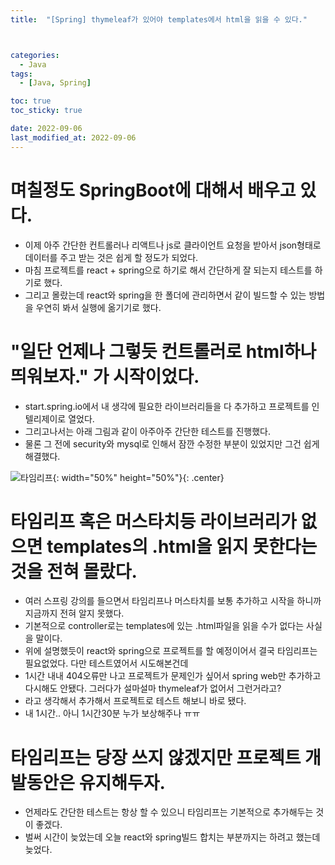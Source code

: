 ```yaml
---
title:  "[Spring] thymeleaf가 있어야 templates에서 html을 읽을 수 있다." 



categories:
  - Java
tags:
  - [Java, Spring]

toc: true
toc_sticky: true

date: 2022-09-06
last_modified_at: 2022-09-06
---
```



# 며칠정도 SpringBoot에 대해서 배우고 있다.
- 이제 아주 간단한 컨트롤러나 리액트나 js로 클라이언트 요청을 받아서 json형태로 데이터를 주고 받는 것은 쉽게 할 정도가 되었다.
- 마침 프로젝트를 react + spring으로 하기로 해서 간단하게 잘 되는지 테스트를 하기로 했다.
- 그리고 몰랐는데 react와 spring을 한 폴더에 관리하면서 같이 빌드할 수 있는 방법을 우연히 봐서 실행에 옮기기로 했다.


# "일단 언제나 그렇듯 컨트롤러로 html하나 띄워보자." 가 시작이었다.
- start.spring.io에서 내 생각에 필요한 라이브러리들을 다 추가하고 프로젝트를 인텔리제이로 열었다.
- 그리고나서는 아래 그림과 같이 아주아주 간단한 테스트를 진행했다.
- 물론 그 전에 security와 mysql로 인해서 잠깐 수정한 부분이 있었지만 그건 쉽게 해결했다.

![타임리프](https://user-images.githubusercontent.com/25880465/188663586-d1167e38-8c54-445f-926c-e1c9040e469b.png){: width="50%" height="50%"}{: .center}

# 타임리프 혹은 머스타치등 라이브러리가 없으면 templates의 .html을 읽지 못한다는 것을 전혀 몰랐다.
- 여러 스프링 강의를 들으면서 타임리프나 머스타치를 보통 추가하고 시작을 하니까 지금까지 전혀 알지 못했다.
- 기본적으로 controller로는 templates에 있는 .html파일을 읽을 수가 없다는 사실을 말이다.
- 위에 설명했듯이 react와 spring으로 프로젝트를 할 예정이어서 결국 타임리프는 필요없었다. 다만 테스트였어서 시도해본건데
- 1시간 내내 404오류만 나고 프로젝트가 문제인가 싶어서 spring web만 추가하고 다시해도 안됐다. 그러다가 설마설마 thymeleaf가 없어서 그런거라고?
- 라고 생각해서 추가해서 프로젝트로 테스트 해보니 바로 됐다.
- 내 1시간.. 아니 1시간30분 누가 보상해주나 ㅠㅠ


# 타임리프는 당장 쓰지 않겠지만 프로젝트 개발동안은 유지해두자.
- 언제라도 간단한 테스트는 항상 할 수 있으니 타임리프는 기본적으로 추가해두는 것이 좋겠다.
- 벌써 시간이 늦었는데 오늘 react와 spring빌드 합치는 부분까지는 하려고 했는데 늦었다.



<!-- [맨 위](#){: .btn .btn--primary }{: .align-right} 스크롤시 자동으로 up to 화살표가 나오므로 삭제 -->
